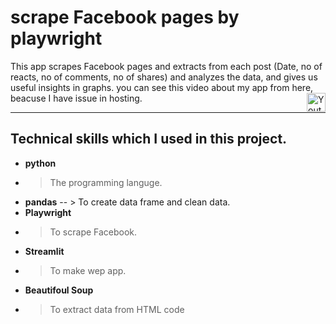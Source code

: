 # scrape Facebook pages by playwright

This app scrapes Facebook pages and extracts from each post (Date, no of reacts, no of comments, no of shares) and analyzes the data, and gives us useful insights in graphs.
you can see this video about my app from here, beacuse I have issue in hosting.
<a href="https://youtu.be/HoF0utqcp5Y">
  <img align="right" alt="Youtube" width="30px" src="https://cdn.jsdelivr.net/npm/simple-icons@3.13.0/icons/youtube.svg" />
</a>
_____________________________________

## Technical skills which I used in this project.
- **python** 
- > The programming languge.
- **pandas**
-- > To create data frame and clean data.
- **Playwright** 
- > To scrape Facebook.
- **Streamlit**
- > To make wep app.
- **Beautifoul Soup**
- > To extract data from HTML code
